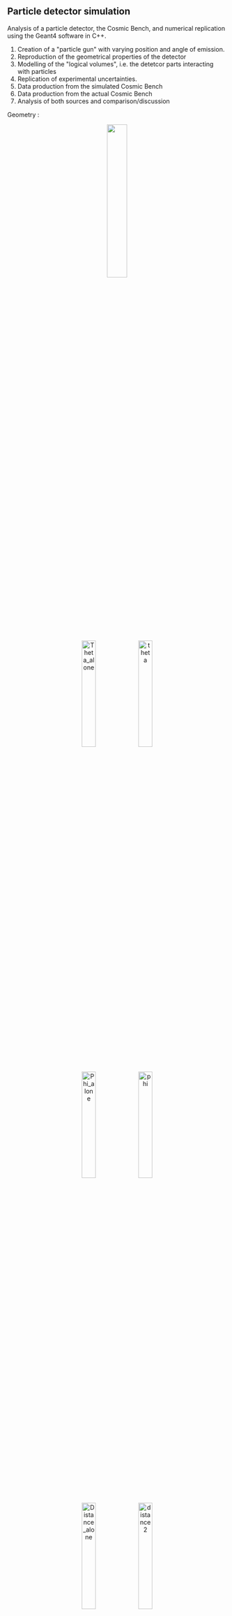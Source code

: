 ## Particle detector simulation

Analysis of a particle detector, the Cosmic Bench, and numerical replication using the Geant4 software in C++.

1. Creation of a "particle gun" with varying position and angle of emission.
2. Reproduction of the geometrical properties of the detector
3. Modelling of the "logical volumes", i.e. the detetcor parts interacting with particles
4. Replication of experimental uncertainties.
5. Data production from the simulated Cosmic Bench
6. Data production from the actual Cosmic Bench
7. Analysis of both sources and comparison/discussion

Geometry :

<p align="center">
  <img src="https://github.com/user-attachments/assets/64e7cf37-ac04-4bd3-8275-58c51cb0a583" width="30%" />
</p>

<!-- Row 1: Theta -->
<p align="center">
  <img src="https://github.com/user-attachments/assets/c2ebfc90-1a46-446d-9e8c-781f7a9c80f7" width="25%" alt="Theta_alone" />
  <img src="https://github.com/user-attachments/assets/610320fa-c783-4899-8ece-c4c717b26720" width="25%" alt="theta" />
</p>



<!-- Row 2: Phi -->
<p align="center">
  <img src="https://github.com/user-attachments/assets/9bd1f10a-a0ae-4aed-aabd-264ab3e9214a" width="25%" alt="Phi_alone" />
  <img src="https://github.com/user-attachments/assets/d7f73fcf-ea65-4a4d-b217-5b38e46ba8ba" width="25%" alt="phi" />
</p>

<!-- Row 3: Distance -->
<p align="center">
  <img src="https://github.com/user-attachments/assets/10caf234-40de-4bde-9ef4-dd6e60adabdc" width="25%" alt="Distance_alone" />
  <img src="https://github.com/user-attachments/assets/bbcfd59c-a71f-450a-bf01-3acba36742e5" width="25%" alt="distance2" />
</p>
